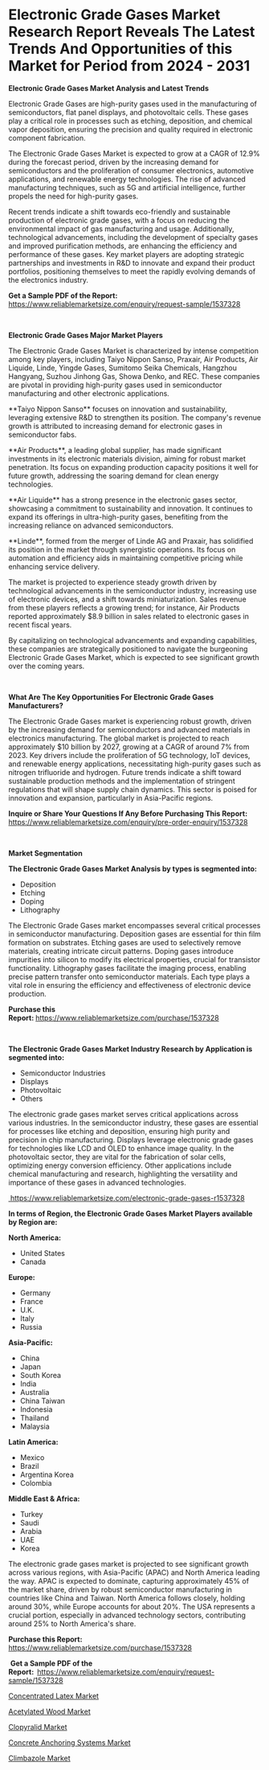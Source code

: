 <p><h1>Electronic Grade Gases Market Research Report Reveals The Latest Trends And Opportunities of this Market for Period from 2024 - 2031</h1></p><p><strong>Electronic Grade Gases Market Analysis and Latest Trends</strong></p>
<p><p>Electronic Grade Gases are high-purity gases used in the manufacturing of semiconductors, flat panel displays, and photovoltaic cells. These gases play a critical role in processes such as etching, deposition, and chemical vapor deposition, ensuring the precision and quality required in electronic component fabrication.</p><p>The Electronic Grade Gases Market is expected to grow at a CAGR of 12.9% during the forecast period, driven by the increasing demand for semiconductors and the proliferation of consumer electronics, automotive applications, and renewable energy technologies. The rise of advanced manufacturing techniques, such as 5G and artificial intelligence, further propels the need for high-purity gases.</p><p>Recent trends indicate a shift towards eco-friendly and sustainable production of electronic grade gases, with a focus on reducing the environmental impact of gas manufacturing and usage. Additionally, technological advancements, including the development of specialty gases and improved purification methods, are enhancing the efficiency and performance of these gases. Key market players are adopting strategic partnerships and investments in R&D to innovate and expand their product portfolios, positioning themselves to meet the rapidly evolving demands of the electronics industry.</p></p>
<p><strong>Get a Sample PDF of the Report:&nbsp;</strong> <a href="https://www.reliablemarketsize.com/enquiry/request-sample/1537328?utm_campaign=1879&utm_medium=2&utm_source=Github&utm_content=ia&utm_term=10122024&utm_id=electronic-grade-gases">https://www.reliablemarketsize.com/enquiry/request-sample/1537328</a></p>
<p>&nbsp;</p>
<p><strong>Electronic Grade Gases Major Market Players</strong></p>
<p><p>The Electronic Grade Gases Market is characterized by intense competition among key players, including Taiyo Nippon Sanso, Praxair, Air Products, Air Liquide, Linde, Yingde Gases, Sumitomo Seika Chemicals, Hangzhou Hangyang, Suzhou Jinhong Gas, Showa Denko, and REC. These companies are pivotal in providing high-purity gases used in semiconductor manufacturing and other electronic applications.</p><p>**Taiyo Nippon Sanso** focuses on innovation and sustainability, leveraging extensive R&D to strengthen its position. The company's revenue growth is attributed to increasing demand for electronic gases in semiconductor fabs.</p><p>**Air Products**, a leading global supplier, has made significant investments in its electronic materials division, aiming for robust market penetration. Its focus on expanding production capacity positions it well for future growth, addressing the soaring demand for clean energy technologies.</p><p>**Air Liquide** has a strong presence in the electronic gases sector, showcasing a commitment to sustainability and innovation. It continues to expand its offerings in ultra-high-purity gases, benefiting from the increasing reliance on advanced semiconductors.</p><p>**Linde**, formed from the merger of Linde AG and Praxair, has solidified its position in the market through synergistic operations. Its focus on automation and efficiency aids in maintaining competitive pricing while enhancing service delivery.</p><p>The market is projected to experience steady growth driven by technological advancements in the semiconductor industry, increasing use of electronic devices, and a shift towards miniaturization. Sales revenue from these players reflects a growing trend; for instance, Air Products reported approximately $8.9 billion in sales related to electronic gases in recent fiscal years.</p><p>By capitalizing on technological advancements and expanding capabilities, these companies are strategically positioned to navigate the burgeoning Electronic Grade Gases Market, which is expected to see significant growth over the coming years.</p></p>
<p>&nbsp;</p>
<p><strong>What Are The Key Opportunities For Electronic Grade Gases Manufacturers?</strong></p>
<p><p>The Electronic Grade Gases market is experiencing robust growth, driven by the increasing demand for semiconductors and advanced materials in electronics manufacturing. The global market is projected to reach approximately $10 billion by 2027, growing at a CAGR of around 7% from 2023. Key drivers include the proliferation of 5G technology, IoT devices, and renewable energy applications, necessitating high-purity gases such as nitrogen trifluoride and hydrogen. Future trends indicate a shift toward sustainable production methods and the implementation of stringent regulations that will shape supply chain dynamics. This sector is poised for innovation and expansion, particularly in Asia-Pacific regions.</p></p>
<p><strong>Inquire or Share Your Questions If Any Before Purchasing This Report:</strong> <a href="https://www.reliablemarketsize.com/enquiry/pre-order-enquiry/1537328?utm_campaign=1879&utm_medium=2&utm_source=Github&utm_content=ia&utm_term=10122024&utm_id=electronic-grade-gases">https://www.reliablemarketsize.com/enquiry/pre-order-enquiry/1537328</a></p>
<p>&nbsp;</p>
<p><strong>Market Segmentation</strong></p>
<p><strong>The Electronic Grade Gases Market Analysis by types is segmented into:</strong></p>
<p><ul><li>Deposition</li><li>Etching</li><li>Doping</li><li>Lithography</li></ul></p>
<p><p>The Electronic Grade Gases market encompasses several critical processes in semiconductor manufacturing. Deposition gases are essential for thin film formation on substrates. Etching gases are used to selectively remove materials, creating intricate circuit patterns. Doping gases introduce impurities into silicon to modify its electrical properties, crucial for transistor functionality. Lithography gases facilitate the imaging process, enabling precise pattern transfer onto semiconductor materials. Each type plays a vital role in ensuring the efficiency and effectiveness of electronic device production.</p></p>
<p><strong>Purchase this Report:&nbsp;</strong><a href="https://www.reliablemarketsize.com/purchase/1537328?utm_campaign=1879&utm_medium=2&utm_source=Github&utm_content=ia&utm_term=10122024&utm_id=electronic-grade-gases">https://www.reliablemarketsize.com/purchase/1537328</a></p>
<p>&nbsp;</p>
<p><strong>The Electronic Grade Gases Market Industry Research by Application is segmented into:</strong></p>
<p><ul><li>Semiconductor Industries</li><li>Displays</li><li>Photovoltaic</li><li>Others</li></ul></p>
<p><p>The electronic grade gases market serves critical applications across various industries. In the semiconductor industry, these gases are essential for processes like etching and deposition, ensuring high purity and precision in chip manufacturing. Displays leverage electronic grade gases for technologies like LCD and OLED to enhance image quality. In the photovoltaic sector, they are vital for the fabrication of solar cells, optimizing energy conversion efficiency. Other applications include chemical manufacturing and research, highlighting the versatility and importance of these gases in advanced technologies.</p></p>
<p><a href="https://www.reliablemarketsize.com/electronic-grade-gases-r1537328?utm_campaign=1879&utm_medium=2&utm_source=Github&utm_content=ia&utm_term=10122024&utm_id=electronic-grade-gases">&nbsp;https://www.reliablemarketsize.com/electronic-grade-gases-r1537328</a></p>
<p><strong>In terms of Region, the Electronic Grade Gases Market Players available by Region are:</strong></p>
<p>
    <p> <strong> North America: </strong>
        <ul>
            <li>United States</li>
            <li>Canada</li>
        </ul>
        </p> 
    <p> <strong> Europe: </strong>
        <ul>
            <li>Germany</li>
            <li>France</li>
            <li>U.K.</li>
            <li>Italy</li>
            <li>Russia</li>
        </ul>
        </p> 
    <p> <strong> Asia-Pacific: </strong>
        <ul>
            <li>China</li>
            <li>Japan</li>
            <li>South Korea</li>
            <li>India</li>
            <li>Australia</li>
            <li>China Taiwan</li>
            <li>Indonesia</li>
            <li>Thailand</li>
            <li>Malaysia</li>
        </ul>
        </p> 
    <p> <strong> Latin America: </strong>
        <ul>
            <li>Mexico</li>
            <li>Brazil</li>
            <li>Argentina Korea</li>
            <li>Colombia</li>
        </ul>
        </p> 
    <p> <strong> Middle East & Africa: </strong>
        <ul>
            <li>Turkey</li>
            <li>Saudi</li>
            <li>Arabia</li>
            <li>UAE</li>
            <li>Korea</li>
        </ul>
    </p>
    </p>
<p><p>The electronic grade gases market is projected to see significant growth across various regions, with Asia-Pacific (APAC) and North America leading the way. APAC is expected to dominate, capturing approximately 45% of the market share, driven by robust semiconductor manufacturing in countries like China and Taiwan. North America follows closely, holding around 30%, while Europe accounts for about 20%. The USA represents a crucial portion, especially in advanced technology sectors, contributing around 25% to North America's share.</p></p>
<p><strong>Purchase this Report: </strong><a href="https://www.reliablemarketsize.com/purchase/1537328?utm_campaign=1879&utm_medium=2&utm_source=Github&utm_content=ia&utm_term=10122024&utm_id=electronic-grade-gases">https://www.reliablemarketsize.com/purchase/1537328</a></p>
<p>&nbsp;<strong>Get a Sample PDF of the Report:&nbsp;&nbsp;</strong><a href="https://www.reliablemarketsize.com/enquiry/request-sample/1537328?utm_campaign=1879&utm_medium=2&utm_source=Github&utm_content=ia&utm_term=10122024&utm_id=electronic-grade-gases">https://www.reliablemarketsize.com/enquiry/request-sample/1537328</a></p>
<p><strong></strong></p>
<p><p><a href="https://www.linkedin.com/pulse/c-hannibex-sqmmf?utm_campaign=1879&utm_medium=2&utm_source=Github&utm_content=ia&utm_term=10122024&utm_id=electronic-grade-gases">Concentrated Latex Market</a></p><p><a href="https://www.linkedin.com/pulse/deep-dive-acetylated-wood-market-future-growth-72-rate-until-fycvf?utm_campaign=1879&utm_medium=2&utm_source=Github&utm_content=ia&utm_term=10122024&utm_id=electronic-grade-gases">Acetylated Wood Market</a></p><p><a href="https://www.linkedin.com/pulse/c-hannibex-sqmmf?utm_campaign=1879&utm_medium=2&utm_source=Github&utm_content=ia&utm_term=10122024&utm_id=electronic-grade-gases">Clopyralid Market</a></p><p><a href="https://www.linkedin.com/pulse/navigating-competitive-landscape-concrete-anchoring-systems-bg2ff?utm_campaign=1879&utm_medium=2&utm_source=Github&utm_content=ia&utm_term=10122024&utm_id=electronic-grade-gases">Concrete Anchoring Systems Market</a></p><p><a href="https://www.linkedin.com/pulse/c-hannibex-sqmmf?utm_campaign=1879&utm_medium=2&utm_source=Github&utm_content=ia&utm_term=10122024&utm_id=electronic-grade-gases">Climbazole Market</a></p></p>